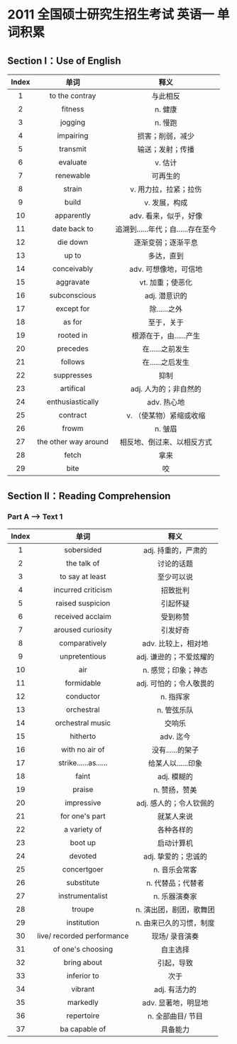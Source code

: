 # 2011 全国硕士研究生招生考试 英语一 单词积累

## Section I：Use of English

| Index |         单词         |                释义                |
| :---: | :------------------: | :--------------------------------: |
|   1   |    to the contray    |              与此相反              |
|   2   |       fitness        |              n. 健康               |
|   3   |       jogging        |              n. 慢跑               |
|   4   |      impairing       |          损害；削弱，减少          |
|   5   |       transmit       |          输送；发射；传播          |
|   6   |       evaluate       |              v. 估计               |
|   7   |      renewable       |              可再生的              |
|   8   |        strain        |       v. 用力拉，拉紧；拉伤        |
|   9   |        build         |           v. 发展，构成            |
|  10   |      apparently      |       adv. 看来，似乎，好像        |
|  11   |     date back to     | 追溯到......年代；自......存在至今 |
|  12   |       die down       |         逐渐变弱；逐渐平息         |
|  13   |        up to         |             多达，直到             |
|  14   |     conceivably      |       adv. 可想像地，可信地        |
|  15   |      aggravate       |          vt. 加重；使恶化          |
|  16   |     subconscious     |           adj. 潜意识的            |
|  17   |      except for      |            除......之外            |
|  18   |        as for        |             至于，关于             |
|  19   |      rooted in       |       根源在于，由......产生       |
|  20   |       precedes       |          在......之前发生          |
|  21   |       follows        |          在......之后发生          |
|  22   |      suppresses      |                抑制                |
|  23   |      artifical       |       adj. 人为的；非自然的        |
|  24   |   enthusiastically   |            adv. 热心地             |
|  25   |       contract       |      v. （使某物）紧缩或收缩       |
|  26   |        frowm         |              n. 皱眉               |
|  27   | the other way around |     相反地、倒过来、以相反方式     |
|  28   |        fetch         |                拿来                |
|  29   |         bite         |                 咬                 |

## Section II：Reading Comprehension

### Part A --> Text 1

| Index |            单词            |          释义           |
| :---: | :------------------------: | :---------------------: |
|   1   |         sobersided         |   adj. 持重的，严肃的   |
|   2   |        the talk of         |       讨论的话题        |
|   3   |      to say at least       |       至少可以说        |
|   4   |     incurred criticism     |        招致批判         |
|   5   |      raised suspicion      |        引起怀疑         |
|   6   |      received acclaim      |        受到称赞         |
|   7   |     aroused curiosity      |        引发好奇         |
|   8   |       comparatively        |   adv. 比较上，相对地   |
|   9   |       unpretentious        | adj. 谦逊的；不爱炫耀的 |
|  10   |            air             |   n. 感觉；印象；神态   |
|  11   |         formidable         | adj. 可怕的；令人敬畏的 |
|  12   |         conductor          |        n. 指挥家        |
|  13   |         orchestral         |       n. 管弦乐队       |
|  14   |      orchestral music      |         交响乐          |
|  15   |          hitherto          |        adv. 迄今        |
|  16   |       with no air of       |    没有......的架子     |
|  17   |    strike......as......    |   给某人以......印象    |
|  18   |           faint            |       adj. 模糊的       |
|  19   |           praise           |      n. 赞扬，赞美      |
|  20   |         impressive         | adj. 感人的；令人钦佩的 |
|  21   |       for one's part       |       就某人来说        |
|  22   |        a variety of        |       各种各样的        |
|  23   |          boot up           |       启动计算机        |
|  24   |          devoted           |   adj. 挚爱的；忠诚的   |
|  25   |        concertgoer         |      n. 音乐会常客      |
|  26   |         substitute         |    n. 代替品；代替者    |
|  27   |      instrumentalist       |      n. 乐器演奏家      |
|  28   |           troupe           | n. 演出团，剧团，歌舞团 |
|  29   |        institution         | n. 由来已久的习惯，制度 |
|  30   | live/ recorded performance |     现场/ 录音演奏      |
|  31   |     of one's choosing      |        自主选择         |
|  32   |        bring about         |       引起，导致        |
|  33   |        inferior to         |          次于           |
|  34   |          vibrant           |      adj. 有活力的      |
|  35   |          markedly          |   adv. 显著地，明显地   |
|  36   |         repertoire         |    n. 全部曲目/ 节目    |
|  37   |       ba capable of        |        具备能力         |